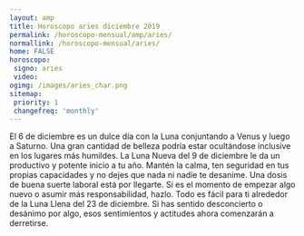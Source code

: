 ```yaml
---
layout: amp
title: Horoscopo aries diciembre 2019 
permalink: /horoscopo-mensual/amp/aries/
normallink: /horoscopo-mensual/aries/
home: FALSE
horoscopo:
 signo: aries
 video:  
ogimg: /images/aries_char.png
sitemap:
 priority: 1
 changefreq: 'monthly'
---
```



El 6 de diciembre es un dulce día con la Luna conjuntando a Venus y luego a Saturno. Una gran cantidad de belleza podría estar ocultándose inclusive en los lugares más humildes. La Luna Nueva del 9 de diciembre le da un productivo y potente inicio a tu año. Mantén la calma, ten seguridad en tus propias capacidades y no dejes que nada ni nadie te desanime. Una dosis de buena suerte laboral está por llegarte. Si es el momento de empezar algo nuevo o asumir más responsabilidad, hazlo. Todo es fácil para ti alrededor de la Luna Llena del 23 de diciembre. Si has sentido desconcierto o desánimo por algo, esos sentimientos y actitudes ahora comenzarán a derretirse.